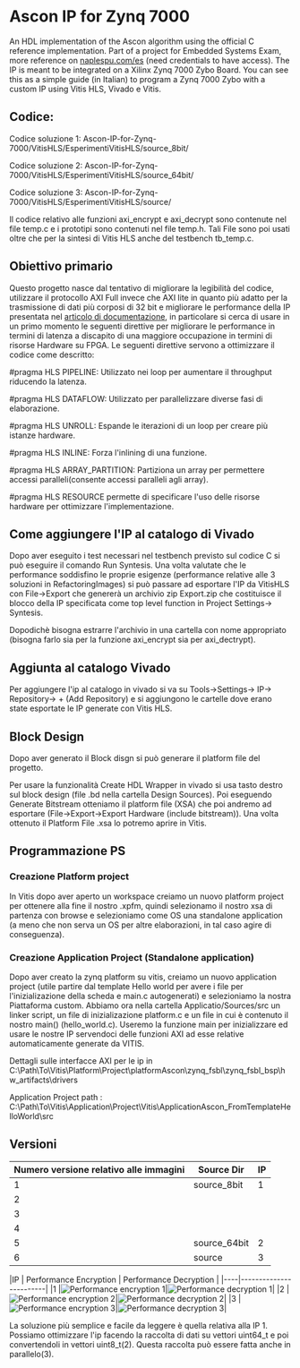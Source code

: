 # Ascon IP for Zynq 7000
 An HDL implementation of the Ascon algorithm using the official C reference implementation. Part of a project for Embedded Systems Exam, more reference on [naplespu.com/es](http://www.naplespu.com/es/index.php?title=Implementazione_HLS_di_un_acceleratore_hardware_di_cifratura/decifratura_mediante_l%27algoritmo_Ascon#Ascon) (need credentials to have access). The IP is meant to be integrated on a Xilinx Zynq 7000 Zybo Board. You can see this as a simple guide (in Italian) to program a Zynq 7000 Zybo with a custom IP using Vitis HLS, Vivado e Vitis.

## Codice:
Codice soluzione 1: Ascon-IP-for-Zynq-7000/VitisHLS/EsperimentiVitisHLS/source_8bit/

Codice soluzione 2: Ascon-IP-for-Zynq-7000/VitisHLS/EsperimentiVitisHLS/source_64bit/

Codice soluzione 3: Ascon-IP-for-Zynq-7000/VitisHLS/EsperimentiVitisHLS/source/

Il codice relativo alle funzioni axi_encrypt e axi_decrypt sono contenute nel file temp.c e i prototipi sono contenuti nel file temp.h. Tali File sono poi usati oltre che per la sintesi di Vitis HLS anche del testbench tb_temp.c.


## Obiettivo primario
Questo progetto nasce dal tentativo di migliorare la legibilità del codice, utilizzare il protocollo AXI Full invece che AXI lite in quanto più adatto per la trasmissione di dati più corposi di 32 bit e migliorare le performance della IP presentata nel [articolo di documentazione](http://www.naplespu.com/es/index.php?title=Implementazione_HLS_di_un_acceleratore_hardware_di_cifratura/decifratura_mediante_l%27algoritmo_Ascon#Ascon), in particolare si cerca di usare in un primo momento le seguenti direttive per migliorare le performance in termini di latenza a discapito di una maggiore occupazione in termini di risorse Hardware su FPGA. Le seguenti direttive servono a ottimizzare il codice come descritto:


\#pragma HLS PIPELINE: Utilizzato nei loop per aumentare il throughput riducendo la latenza.

\#pragma HLS DATAFLOW: Utilizzato per parallelizzare diverse fasi di elaborazione.

\#pragma HLS UNROLL: Espande le iterazioni di un loop per creare più istanze hardware.

\#pragma HLS INLINE: Forza l'inlining di una funzione.

\#pragma HLS ARRAY_PARTITION: Partiziona un array per permettere accessi paralleli(consente accessi paralleli agli array).

\#pragma HLS RESOURCE permette di specificare l'uso delle risorse hardware per ottimizzare l'implementazione.



## Come aggiungere l'IP al catalogo di Vivado
Dopo aver eseguito i test necessari nel testbench previsto sul codice C si può eseguire il comando Run Syntesis. Una volta valutate che le performance soddisfino le proprie esigenze (performance relative alle 3 soluzioni in RefactoringImages) si può passare ad esportare l'IP da VitisHLS con File->Export che genererà un archivio zip Export.zip che costituisce il blocco della IP specificata come top level function in Project Settings-> Syntesis.

Dopodichè bisogna estrarre l'archivio in una cartella con nome appropriato (bisogna farlo sia per la funzione axi\_encrypt sia per axi\_dectrypt).

## Aggiunta al catalogo Vivado
Per aggiungere l'ip al catalogo in vivado si va su Tools->Settings-> IP-> Repository-> + (Add Repository) e si aggiungono le cartelle dove erano state esportate le IP generate con Vitis HLS.

## Block Design
Dopo aver generato il Block disgn si può generare il platform file del progetto.

Per usare la funzionalità Create HDL Wrapper in vivado si usa tasto destro sul block design (file .bd nella cartella Design Sources). 
Poi eseguendo Generate Bitstream otteniamo il platform file (XSA) che poi andremo ad esportare (File->Export->Export Hardware (include bitstream)). Una volta ottenuto il Platform File .xsa lo potremo aprire in Vitis. 

## Programmazione PS

### Creazione Platform project
In Vitis dopo aver aperto un workspace creiamo un nuovo platform project per ottenere alla fine il nostro .xpfm, quindi selezionamo il nostro xsa di partenza con browse e selezioniamo come OS una standalone application (a meno che non serva un OS per altre elaborazioni, in tal caso agire di conseguenza).

### Creazione Application Project (Standalone application)
Dopo aver creato la zynq platform su vitis, creiamo un nuovo application project (utile partire dal template Hello world per avere i file per l'inizializazione della scheda e main.c autogenerati) e selezioniamo la nostra Piattaforma custom. Abbiamo ora nella cartella Applicatio/Sources/src un linker script, un file di inizializazione platform.c e un file in cui è contenuto il nostro main() (hello_world.c). Useremo la funzione main per inizializzare ed usare le nostre IP servendoci delle funzioni AXI ad esse relative automaticamente generate da VITIS.


Dettagli sulle interfacce AXI per le ip in C:\Path\To\Vitis\Platform\Project\platformAscon\zynq_fsbl\zynq_fsbl_bsp\hw_artifacts\drivers


Application Project path : C:\Path\To\Vitis\Application\Project\Vitis\ApplicationAscon_FromTemplateHelloWorld\src

## Versioni 
| Numero versione relativo alle immagini  | Source Dir   | IP |
|-----------------------------------------|--------------|----|
|       1                                 | source_8bit  | 1  |
|       2                                 |              |    |
|       3                                 |              |    |
|       4                                 |              |    |
|       5                                 | source_64bit | 2  |
|       6                                 | source       | 3  |


|IP  | Performance Encryption | Performance Decryption  |
|----|------------------------|
|1   |![Performance encryption 1](RefactoringImages/HLS_PerformanceSintesi_encrypt1.png.png)|![Performance decryption 1](RefactoringImages/HLS_PerformanceSintesi_encrypt1.png.png)|
|2   |![Performance encryption 2](RefactoringImages/HLS_PerformanceSintesi_encrypt5(DatiRaggruppatiA64BitConAxiFull).pngHLS_PerformanceSintesi_encrypt1.png.png)|![Performance decryption 2](RefactoringImages/HLS_PerformanceSintesi_encrypt1.png.png)|
|3   |![Performance encryption 3](RefactoringImages/HLS_PerformanceSintesi_encrypt6(DatiRaggruppatiA64BitConAxiFullCaricamentoParallelizato).pngHLS_PerformanceSintesi_encrypt1.png.png)|![Performance decryption 3](RefactoringImages/HLS_PerformanceSintesi_encrypt1.png.png)|




La soluzione più semplice e facile da leggere è quella relativa alla IP 1. Possiamo ottimizzare l'ip facendo la raccolta di dati su vettori uint64_t e poi convertendoli in vettori uint8_t(2). Questa raccolta può essere fatta anche in parallelo(3).


